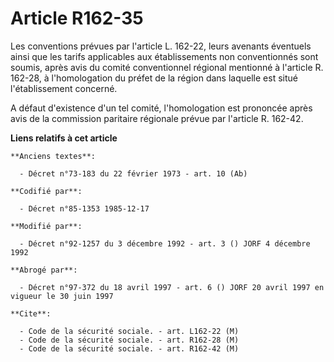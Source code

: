 # Article R162-35

Les conventions prévues par l'article L. 162-22, leurs avenants éventuels ainsi que les tarifs applicables aux établissements
non conventionnés sont soumis, après avis du comité conventionnel régional mentionné à l'article R. 162-28, à l'homologation
du préfet de la région dans laquelle est situé l'établissement concerné.

A défaut d'existence d'un tel comité, l'homologation est prononcée après avis de la commission paritaire régionale prévue par
l'article R. 162-42.

**Liens relatifs à cet article**

	**Anciens textes**:

	  - Décret n°73-183 du 22 février 1973 - art. 10 (Ab)

	**Codifié par**:

	  - Décret n°85-1353 1985-12-17

	**Modifié par**:

	  - Décret n°92-1257 du 3 décembre 1992 - art. 3 () JORF 4 décembre 1992

	**Abrogé par**:

	  - Décret n°97-372 du 18 avril 1997 - art. 6 () JORF 20 avril 1997 en vigueur le 30 juin 1997

	**Cite**:

	  - Code de la sécurité sociale. - art. L162-22 (M)
	  - Code de la sécurité sociale. - art. R162-28 (M)
	  - Code de la sécurité sociale. - art. R162-42 (M)
